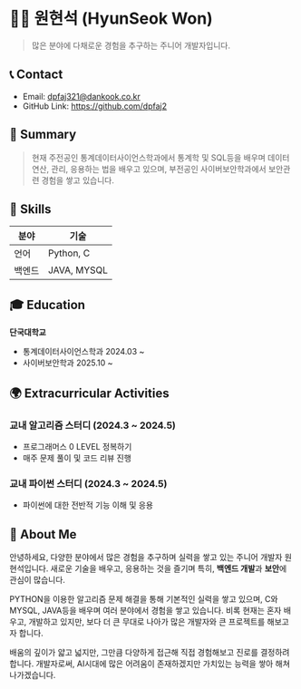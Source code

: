 # 🧑‍💻 원현석 (HyunSeok Won)

> 많은 분야에 다채로운 경험을 추구하는 주니어 개발자입니다.

## 📞 Contact
- Email: dpfaj321@dankook.co.kr
- GitHub Link: https://github.com/dpfaj2

## 🧭 Summary
> 현재 주전공인 통계데이터사이언스학과에서 통계학 및 SQL등을 배우며 데이터 연산, 관리, 응용하는 법을 배우고 있으며,
> 부전공인 사이버보안학과에서 보안관련 경험을 쌓고 있습니다.

## 🧰 Skills
| 분야 | 기술 |
|------|------|
| 언어 | Python, C |
| 백엔드 | JAVA, MYSQL |

## 🎓 Education
**단국대학교**
- 통계데이터사이언스학과
  2024.03 ~
- 사이버보안학과
  2025.10 ~

## 🌍 Extracurricular Activities
### 교내 알고리즘 스터디 (2024.3 ~ 2024.5)
- 프로그래머스 0 LEVEL 정복하기
- 매주 문제 풀이 및 코드 리뷰 진행

### 교내 파이썬 스터디 (2024.3 ~ 2024.5)
- 파이썬에 대한 전반적 기능 이해 및 응용

## 👋 About Me
안녕하세요, 다양한 분야에서 많은 경험을 추구하며 실력을 쌓고 있는 주니어 개발자 원현석입니다.
새로운 기술을 배우고, 응용하는 것을 즐기며 특히, **백엔드 개발**과 **보안**에 관심이 많습니다.

PYTHON을 이용한 알고리즘 문제 해결을 통해 기본적인 실력을 쌓고 있으며, C와 MYSQL, JAVA등을 배우며 여러 분야에서 경험을 쌓고 있습니다.
비록 현재는 혼자 배우고, 개발하고 있지만, 보다 더 큰 무대로 나아가 많은 개발자와 큰 프로젝트를 해보고자 합니다.

배움의 깊이가 얇고 넓지만, 그만큼 다양하게 접근해 직접 경험해보고 진로를 결정하려 합니다.
개발자로써, AI시대에 많은 어려움이 존재하겠지만 가치있는 능력을 쌓아 해쳐나가겠습니다.



